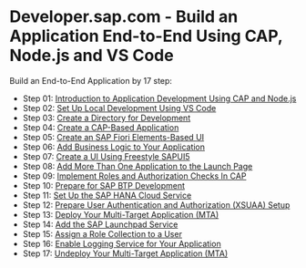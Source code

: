 # Developer.sap.com - Build an Application End-to-End Using CAP, Node.js and VS Code

Build an End-to-End Application by 17 step:
- Step 01: [Introduction to Application Development Using CAP and Node.js](https://developers.sap.com/tutorials/btp-app-introduction.html)
- Step 02: [Set Up Local Development Using VS Code](https://developers.sap.com/tutorials/btp-app-set-up-local-development.html)
- Step 03: [Create a Directory for Development](https://developers.sap.com/tutorials/btp-app-create-directory.html)
- Step 04: [Create a CAP-Based Application](https://developers.sap.com/tutorials/btp-app-create-cap-application.html)
- Step 05: [Create an SAP Fiori Elements-Based UI](https://developers.sap.com/tutorials/btp-app-create-ui-fiori-elements.html)
- Step 06: [Add Business Logic to Your Application](https://developers.sap.com/tutorials/btp-app-cap-business-logic.html)
- Step 07: [Create a UI Using Freestyle SAPUI5](https://developers.sap.com/tutorials/btp-app-create-ui-freestyle-sapui5.html)
- Step 08: [Add More Than One Application to the Launch Page](https://developers.sap.com/tutorials/btp-app-launchpage.html)
- Step 09: [Implement Roles and Authorization Checks In CAP](https://developers.sap.com/tutorials/btp-app-cap-roles.html)
- Step 10: [Prepare for SAP BTP Development](https://developers.sap.com/tutorials/btp-app-prepare-btp.html)
- Step 11: [Set Up the SAP HANA Cloud Service](https://developers.sap.com/tutorials/btp-app-hana-cloud-setup.html)
- Step 12: [Prepare User Authentication and Authorization (XSUAA) Setup](https://developers.sap.com/tutorials/btp-app-prepare-xsuaa.html)
- Step 13: [Deploy Your Multi-Target Application (MTA)](https://developers.sap.com/tutorials/btp-app-cap-mta-deployment.html)
- Step 14: [Add the SAP Launchpad Service](https://developers.sap.com/tutorials/btp-app-launchpad-service.html)
- Step 15: [Assign a Role Collection to a User](https://developers.sap.com/tutorials/btp-app-role-assignment.html)
- Step 16: [Enable Logging Service for Your Application](https://developers.sap.com/tutorials/btp-app-logging.html)
- Step 17: [Undeploy Your Multi-Target Application (MTA)](https://developers.sap.com/tutorials/btp-app-undeploy-cap-application.html)
